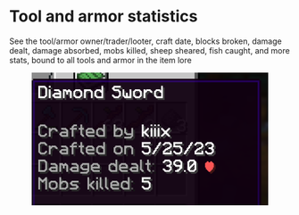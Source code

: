 # Tool and armor statistics

See the tool/armor owner/trader/looter, craft date, blocks broken, damage dealt, damage absorbed, mobs killed, sheep sheared, fish caught, and more stats, bound to all tools and armor in the item lore

<figure><img src="../../.gitbook/assets/image (19).png" alt=""><figcaption></figcaption></figure>
